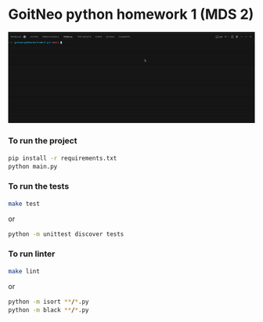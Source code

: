 # GoitNeo python homework 1 (MDS 2)

![app](./docs/record.gif)

### To run the project

```bash
pip install -r requirements.txt
python main.py
```

###  To run the tests
```bash
make test
```
or
```bash
python -m unittest discover tests
```


### To run linter
```bash
make lint
```
or 
```bash
python -m isort **/*.py
python -m black **/*.py
```